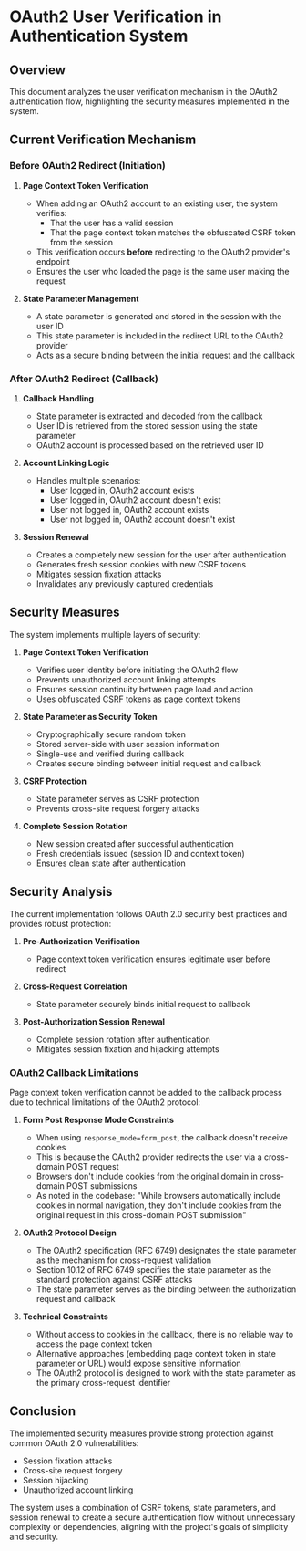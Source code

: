 # OAuth2 User Verification in Authentication System

## Overview

This document analyzes the user verification mechanism in the OAuth2 authentication flow, highlighting the security measures implemented in the system.

## Current Verification Mechanism

### Before OAuth2 Redirect (Initiation)

1. **Page Context Token Verification**
   - When adding an OAuth2 account to an existing user, the system verifies:
     - That the user has a valid session
     - That the page context token matches the obfuscated CSRF token from the session
   - This verification occurs **before** redirecting to the OAuth2 provider's endpoint
   - Ensures the user who loaded the page is the same user making the request

2. **State Parameter Management**
   - A state parameter is generated and stored in the session with the user ID
   - This state parameter is included in the redirect URL to the OAuth2 provider
   - Acts as a secure binding between the initial request and the callback

### After OAuth2 Redirect (Callback)

1. **Callback Handling**
   - State parameter is extracted and decoded from the callback
   - User ID is retrieved from the stored session using the state parameter
   - OAuth2 account is processed based on the retrieved user ID

2. **Account Linking Logic**
   - Handles multiple scenarios:
     - User logged in, OAuth2 account exists
     - User logged in, OAuth2 account doesn't exist
     - User not logged in, OAuth2 account exists
     - User not logged in, OAuth2 account doesn't exist

3. **Session Renewal**
   - Creates a completely new session for the user after authentication
   - Generates fresh session cookies with new CSRF tokens
   - Mitigates session fixation attacks
   - Invalidates any previously captured credentials

## Security Measures

The system implements multiple layers of security:

1. **Page Context Token Verification**
   - Verifies user identity before initiating the OAuth2 flow
   - Prevents unauthorized account linking attempts
   - Ensures session continuity between page load and action
   - Uses obfuscated CSRF tokens as page context tokens

2. **State Parameter as Security Token**
   - Cryptographically secure random token
   - Stored server-side with user session information
   - Single-use and verified during callback
   - Creates secure binding between initial request and callback

3. **CSRF Protection**
   - State parameter serves as CSRF protection
   - Prevents cross-site request forgery attacks

4. **Complete Session Rotation**
   - New session created after successful authentication
   - Fresh credentials issued (session ID and context token)
   - Ensures clean state after authentication

## Security Analysis

The current implementation follows OAuth 2.0 security best practices and provides robust protection:

1. **Pre-Authorization Verification**
   - Page context token verification ensures legitimate user before redirect

2. **Cross-Request Correlation**
   - State parameter securely binds initial request to callback

3. **Post-Authorization Session Renewal**
   - Complete session rotation after authentication
   - Mitigates session fixation and hijacking attempts

### OAuth2 Callback Limitations

Page context token verification cannot be added to the callback process due to technical limitations of the OAuth2 protocol:

1. **Form Post Response Mode Constraints**
   - When using `response_mode=form_post`, the callback doesn't receive cookies
   - This is because the OAuth2 provider redirects the user via a cross-domain POST request
   - Browsers don't include cookies from the original domain in cross-domain POST submissions
   - As noted in the codebase: "While browsers automatically include cookies in normal navigation, they don't include cookies from the original request in this cross-domain POST submission"

2. **OAuth2 Protocol Design**
   - The OAuth2 specification (RFC 6749) designates the state parameter as the mechanism for cross-request validation
   - Section 10.12 of RFC 6749 specifies the state parameter as the standard protection against CSRF attacks
   - The state parameter serves as the binding between the authorization request and callback

3. **Technical Constraints**
   - Without access to cookies in the callback, there is no reliable way to access the page context token
   - Alternative approaches (embedding page context token in state parameter or URL) would expose sensitive information
   - The OAuth2 protocol is designed to work with the state parameter as the primary cross-request identifier

## Conclusion

The implemented security measures provide strong protection against common OAuth 2.0 vulnerabilities:

- Session fixation attacks
- Cross-site request forgery
- Session hijacking
- Unauthorized account linking

The system uses a combination of CSRF tokens, state parameters, and session renewal to create a secure authentication flow without unnecessary complexity or dependencies, aligning with the project's goals of simplicity and security.
